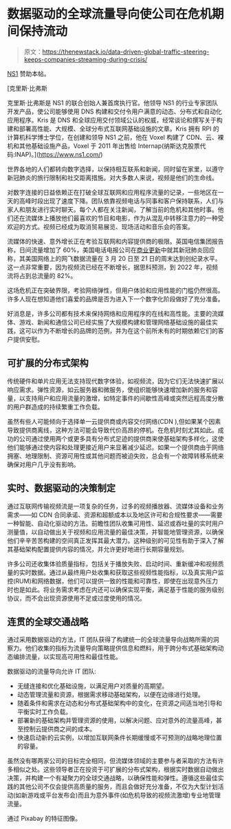 # 数据驱动的全球流量导向使公司在危机期间保持流动

> 原文：<https://thenewstack.io/data-driven-global-traffic-steering-keeps-companies-streaming-during-crisis/>

[NS1](https://www.ns1.com/) 赞助本帖。

 [克里斯·比弗斯

克里斯·比弗斯是 NS1 的联合创始人兼首席执行官。他领导 NS1 的行业专家团队开发产品，使公司能够使用 DNS 构建和交付令用户满意的动态、分布式和自动化应用程序。Kris 是 DNS 和全球应用交付领域公认的权威，经常谈论和撰写关于构建和部署高性能、大规模、全球分布式互联网基础设施的文章。Kris 拥有 RPI 的计算机科学博士学位，在创建和领导 NS1 之前，他在 Voxel 构建了 CDN、云、裸机和其他基础设施产品，Voxel 于 2011 年出售给 Internap(纳斯达克股票代码:INAP)。](https://www.ns1.com/) 

世界各地的人们都转向数字选择，以保持相互联系和新闻，同时留在家里，以遵守新冠肺炎的旅行限制和社交距离措施。对大多数人来说，视频是他们的生命线。

对数字连接的日益依赖正在打破全球互联网和应用程序流量的记录，一些地区在一天的高峰时段出现了速度下降。团队依靠视频电话与同事和客户保持联系，人们与家人和朋友进行实时聊天。每个人都在关注新闻，了解当前的危机和其他时事。他们还在流媒体上播放他们最喜欢的节目和电影，作为从混乱中转移注意力的一种受欢迎的方式。视频已经成为取消贸易展览、现场活动和音乐会的答案。

流媒体的快速、意外增长正在考验互联网和内容提供商的极限。英国电信集团报告称，日间流量增加了 60%，美国电话电报公司在[商业更新](https://variety.com/2020/digital/news/netflix-streaming-hits-all-time-highs-coronavirus-1203543218/)中就其新冠肺炎回应称，其美国网络上的网飞数据流量在 3 月 20 日至 21 日的周末达到创纪录水平。这一点非常重要，因为视频流已经在不断增长，据思科预测，到 2022 年，视频流将占到总流量的 82%。

这场危机正在突破界限，考验网络弹性，但用户体验和应用性能的门槛仍然很高。许多人现在想知道他们喜爱的品牌是否为进入下一个数字化阶段做好了充分准备。

好消息是，许多公司都有技术来保持网络和应用程序的在线和高性能。主要的流媒体、游戏、新闻和通信公司已经实施了大规模构建和管理网络基础设施的最佳实践，这可以作为不断增长的品牌的范例，并为在这个前所未有的时期依赖它们的客户提供安慰。

## 可扩展的分布式架构

传统硬件和单片应用无法支持现代数字体验，如视频流，因为它们无法快速扩展以响应需求。弹性资源，如云服务器和微服务，使组织能够快速增加新的服务和容量，以支持用户和应用流量的激增，如特定事件的间歇性高峰或突然远程高度分散的用户群造成的持续繁重工作负载。

虽然有些人可能倾向于选择单一云提供商或内容交付网络(CDN ),但如果某个因素导致提供商离线，这种方法可能会导致代价高昂的停机。在危机时刻尤其如此。成功的公司通过使用两个或更多具有分布式足迹的提供商来使基础架构多样化，这使他们能够通过使内容和处理更接近用户来显著减少延迟。如果一个提供商由于网络拥塞、地理限制、资源可用性或其他问题而被迫失败，总会有一个故障转移系统来确保对用户几乎没有影响。

## 实时、数据驱动的决策制定

通过互联网传输视频流是一项复杂的任务，过多的视频播放器、流媒体设备和业务需求——如 CDN 合同承诺、资源和超额成本以及地区许可和合规性要求——需要一种智能、自动化驱动的方法。前瞻性团队收集可用性、延迟或吞吐量的实时用户测量值，以自动做出关于视频和应用流量的最佳决策，并智能地管理资源，以确保他们辛辛苦苦构建的空间真正发挥其最大潜力。这种级别的可见性有助于深入了解其基础架构配置提供内容的情况，并允许更好地进行长期容量规划。

许多公司还收集体验质量指标，包括关于播放失败、启动时间、重新缓冲和视频质量的实时数据。通过从最终用户处收集和获取这些视频性能指标，以及真实用户监控(RUM)和网络数据，他们可以提供一致的性能和可靠性，即使在出现意外压力时也是如此。将业务需求考虑在内还可以确保实现平衡，满足基于性能的服务级别协议，而不会出现资源使用不足或过度使用的情况。

## 连贯的全球交通战略

通过采用数据驱动的方法，IT 团队获得了构建统一的全球流量导向战略所需的洞察力。他们收集的指标为流量导向策略提供信息和燃料，用于跨分布式基础架构动态编排流量，以实现高可用性和最佳性能。

数据驱动的流量导向允许 IT 团队:

*   无缝连接和优化基础设施，以满足用户对质量的高期望。
*   动态管理流量和资源，根据需求移动基础架构，以便在边缘进行处理。
*   随着条件和需求在动态和分布式基础架构中的变化，在资源之间适当地引导和平衡实时工作负载。
*   部署新的基础架构并管理资源的使用，以解决问题、应对意外的流量高峰，甚至控制云提供商之间的成本。
*   快速启动新的云实例，以增加互联网条件长期缓慢或不可预测的战略地理位置的容量。

虽然没有哪两家公司的目标完全相同，但流媒体领域的主要参与者采取的方法有许多相似之处。这些领导者正在投资于可扩展的分布式架构，根据实时数据自动做出决策，并构建一个有凝聚力的全球交通战略，以确保性能和弹性。遵循这些最佳实践的其他公司不仅会提供高质量的服务，而且会做好充分准备，不仅为大型计划活动(如新游戏或平台发布会)而且为意外事件(如危机导致的视频流激增)专业地管理流量。

通过 Pixabay 的特征图像。

<svg xmlns:xlink="http://www.w3.org/1999/xlink" viewBox="0 0 68 31" version="1.1"><title>Group</title> <desc>Created with Sketch.</desc></svg>